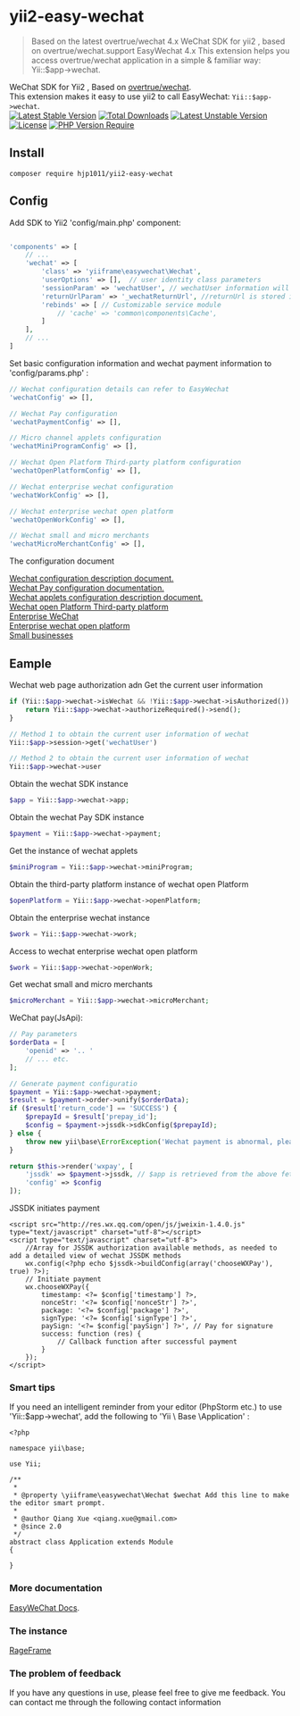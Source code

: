 # yii2-easy-wechat

> Based on the latest overtrue/wechat 4.x
WeChat SDK for yii2 , based on overtrue/wechat.support EasyWechat 4.x
This extension helps you access overtrue/wechat application in a simple & familiar way: Yii::$app->wechat.

WeChat SDK for Yii2 , Based on [overtrue/wechat](https://github.com/overtrue/wechat).     
This extension makes it easy to use yii2 to call EasyWechat:   `Yii::$app->wechat`.   
[![Latest Stable Version](http://poser.pugx.org/hjp1011/yii2-easy-wechat/v)](https://packagist.org/packages/hjp1011/yii2-easy-wechat) [![Total Downloads](http://poser.pugx.org/hjp1011/yii2-easy-wechat/downloads)](https://packagist.org/packages/hjp1011/yii2-easy-wechat) [![Latest Unstable Version](http://poser.pugx.org/hjp1011/yii2-easy-wechat/v/unstable)](https://packagist.org/packages/hjp1011/yii2-easy-wechat) [![License](http://poser.pugx.org/hjp1011/yii2-easy-wechat/license)](https://packagist.org/packages/hjp1011/yii2-easy-wechat) [![PHP Version Require](http://poser.pugx.org/hjp1011/yii2-easy-wechat/require/php)](https://packagist.org/packages/hjp1011/yii2-easy-wechat)

## Install
```
composer require hjp1011/yii2-easy-wechat
```

## Config

Add SDK to Yii2  'config/main.php' component:

```php

'components' => [
	// ...
	'wechat' => [
		'class' => 'yiiframe\easywechat\Wechat',
		'userOptions' => [],  // user identity class parameters
		'sessionParam' => 'wechatUser', // wechatUser information will be stored in the session in this key
		'returnUrlParam' => '_wechatReturnUrl', //returnUrl is stored in the session
		'rebinds' => [ // Customizable service module 
		    // 'cache' => 'common\components\Cache',
		]
	],
	// ...
]
```

Set basic configuration information and wechat payment information to 'config/params.php' :
```php
// Wechat configuration details can refer to EasyWechat
'wechatConfig' => [],

// Wechat Pay configuration
'wechatPaymentConfig' => [],

// Micro channel applets configuration
'wechatMiniProgramConfig' => [],

// Wechat Open Platform Third-party platform configuration
'wechatOpenPlatformConfig' => [],

// Wechat enterprise wechat configuration
'wechatWorkConfig' => [],

// Wechat enterprise wechat open platform
'wechatOpenWorkConfig' => [],

// Wechat small and micro merchants
'wechatMicroMerchantConfig' => [],
```

The configuration document

[Wechat configuration description document.](https://www.easywechat.com/docs/master/official-account/configuration)  
[Wechat Pay configuration documentation.](https://www.easywechat.com/docs/master/payment/jssdk)  
[Wechat applets configuration description document.](https://www.easywechat.com/docs/master/mini-program/index)  
[Wechat open Platform Third-party platform](https://www.easywechat.com/docs/master/open-platform/index)  
[Enterprise WeChat](https://www.easywechat.com/docs/master/wework/index)  
[Enterprise wechat open platform](https://www.easywechat.com/docs/master/open-work/index)  
[Small businesses](https://www.easywechat.com/docs/master/micro-merchant/index)

## Eample


Wechat web page authorization adn Get the current user information

```php
if (Yii::$app->wechat->isWechat && !Yii::$app->wechat->isAuthorized()) {
    return Yii::$app->wechat->authorizeRequired()->send();
}

// Method 1 to obtain the current user information of wechat
Yii::$app->session->get('wechatUser')

// Method 2 to obtain the current user information of wechat
Yii::$app->wechat->user
```
Obtain the wechat SDK instance

```php
$app = Yii::$app->wechat->app;
```
Obtain the wechat Pay SDK instance

```php
$payment = Yii::$app->wechat->payment;
```
Get the instance of wechat applets

```php
$miniProgram = Yii::$app->wechat->miniProgram;
```

Obtain the third-party platform instance of wechat open Platform

```php
$openPlatform = Yii::$app->wechat->openPlatform;
```

Obtain the enterprise wechat instance

```php
$work = Yii::$app->wechat->work;
```

Access to wechat enterprise wechat open platform

```php
$work = Yii::$app->wechat->openWork;
```

Get wechat small and micro merchants

```php
$microMerchant = Yii::$app->wechat->microMerchant;
```


WeChat pay(JsApi):

```php
// Pay parameters
$orderData = [ 
    'openid' => '.. '
    // ... etc. 
];

// Generate payment configuratio
$payment = Yii::$app->wechat->payment;
$result = $payment->order->unify($orderData);
if ($result['return_code'] == 'SUCCESS') {
    $prepayId = $result['prepay_id'];
    $config = $payment->jssdk->sdkConfig($prepayId);
} else {
    throw new yii\base\ErrorException('Wechat payment is abnormal, please try again later');
}  

return $this->render('wxpay', [
    'jssdk' => $payment->jssdk, // $app is retrieved from the above fetching instance
    'config' => $config
]);

```

JSSDK initiates payment
```
<script src="http://res.wx.qq.com/open/js/jweixin-1.4.0.js" type="text/javascript" charset="utf-8"></script>
<script type="text/javascript" charset="utf-8">
    //Array for JSSDK authorization available methods, as needed to add a detailed view of wechat JSSDK methods
    wx.config(<?php echo $jssdk->buildConfig(array('chooseWXPay'), true) ?>);
    // Initiate payment
    wx.chooseWXPay({
        timestamp: <?= $config['timestamp'] ?>,
        nonceStr: '<?= $config['nonceStr'] ?>',
        package: '<?= $config['package'] ?>',
        signType: '<?= $config['signType'] ?>',
        paySign: '<?= $config['paySign'] ?>', // Pay for signature
        success: function (res) {
            // Callback function after successful payment
        }
    });
</script>
```

### Smart tips

If you need an intelligent reminder from your editor (PhpStorm etc.) to use 'Yii::$app->wechat', add the following to 'Yii \ Base \Application' :
```
<?php

namespace yii\base;

use Yii;

/**
 *
 * @property \yiiframe\easywechat\Wechat $wechat Add this line to make the editor smart prompt.
 *
 * @author Qiang Xue <qiang.xue@gmail.com>
 * @since 2.0
 */
abstract class Application extends Module
{

}
```

### More documentation

 [EasyWeChat Docs](https://www.easywechat.com/docs/master).
 
 ### The instance

 [RageFrame](https://github.com/hjp1011/rageframe2)

### The problem of feedback

If you have any questions in use, please feel free to give me feedback. You can contact me through the following contact information


